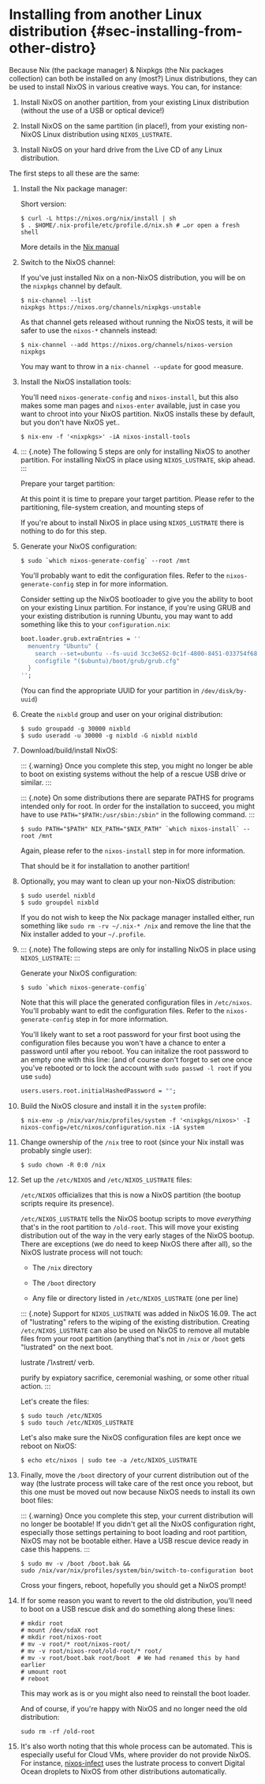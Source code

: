 # Installing from another Linux distribution {#sec-installing-from-other-distro}

Because Nix (the package manager) & Nixpkgs (the Nix packages
collection) can both be installed on any (most?) Linux distributions,
they can be used to install NixOS in various creative ways. You can, for
instance:

1.  Install NixOS on another partition, from your existing Linux
    distribution (without the use of a USB or optical device!)

1.  Install NixOS on the same partition (in place!), from your existing
    non-NixOS Linux distribution using `NIXOS_LUSTRATE`.

1.  Install NixOS on your hard drive from the Live CD of any Linux
    distribution.

The first steps to all these are the same:

1.  Install the Nix package manager:

    Short version:

    ```ShellSession
    $ curl -L https://nixos.org/nix/install | sh
    $ . $HOME/.nix-profile/etc/profile.d/nix.sh # …or open a fresh shell
    ```

    More details in the [ Nix
    manual](https://nixos.org/nix/manual/#chap-quick-start)

1.  Switch to the NixOS channel:

    If you\'ve just installed Nix on a non-NixOS distribution, you will
    be on the `nixpkgs` channel by default.

    ```ShellSession
    $ nix-channel --list
    nixpkgs https://nixos.org/channels/nixpkgs-unstable
    ```

    As that channel gets released without running the NixOS tests, it
    will be safer to use the `nixos-*` channels instead:

    ```ShellSession
    $ nix-channel --add https://nixos.org/channels/nixos-version nixpkgs
    ```

    You may want to throw in a `nix-channel --update` for good measure.

1.  Install the NixOS installation tools:

    You\'ll need `nixos-generate-config` and `nixos-install`, but this
    also makes some man pages and `nixos-enter` available, just in case
    you want to chroot into your NixOS partition. NixOS installs these
    by default, but you don\'t have NixOS yet..

    ```ShellSession
    $ nix-env -f '<nixpkgs>' -iA nixos-install-tools
    ```

1.  ::: {.note}
    The following 5 steps are only for installing NixOS to another
    partition. For installing NixOS in place using `NIXOS_LUSTRATE`,
    skip ahead.
    :::

    Prepare your target partition:

    At this point it is time to prepare your target partition. Please
    refer to the partitioning, file-system creation, and mounting steps
    of [](#sec-installation)

    If you\'re about to install NixOS in place using `NIXOS_LUSTRATE`
    there is nothing to do for this step.

1.  Generate your NixOS configuration:

    ```ShellSession
    $ sudo `which nixos-generate-config` --root /mnt
    ```

    You\'ll probably want to edit the configuration files. Refer to the
    `nixos-generate-config` step in [](#sec-installation) for more
    information.

    Consider setting up the NixOS bootloader to give you the ability to
    boot on your existing Linux partition. For instance, if you\'re
    using GRUB and your existing distribution is running Ubuntu, you may
    want to add something like this to your `configuration.nix`:

    ```nix
    boot.loader.grub.extraEntries = ''
      menuentry "Ubuntu" {
        search --set=ubuntu --fs-uuid 3cc3e652-0c1f-4800-8451-033754f68e6e
        configfile "($ubuntu)/boot/grub/grub.cfg"
      }
    '';
    ```

    (You can find the appropriate UUID for your partition in
    `/dev/disk/by-uuid`)

1.  Create the `nixbld` group and user on your original distribution:

    ```ShellSession
    $ sudo groupadd -g 30000 nixbld
    $ sudo useradd -u 30000 -g nixbld -G nixbld nixbld
    ```

1.  Download/build/install NixOS:

    ::: {.warning}
    Once you complete this step, you might no longer be able to boot on
    existing systems without the help of a rescue USB drive or similar.
    :::

    ::: {.note}
    On some distributions there are separate PATHS for programs intended
    only for root. In order for the installation to succeed, you might
    have to use `PATH="$PATH:/usr/sbin:/sbin"` in the following command.
    :::

    ```ShellSession
    $ sudo PATH="$PATH" NIX_PATH="$NIX_PATH" `which nixos-install` --root /mnt
    ```

    Again, please refer to the `nixos-install` step in
    [](#sec-installation) for more information.

    That should be it for installation to another partition!

1.  Optionally, you may want to clean up your non-NixOS distribution:

    ```ShellSession
    $ sudo userdel nixbld
    $ sudo groupdel nixbld
    ```

    If you do not wish to keep the Nix package manager installed either,
    run something like `sudo rm -rv ~/.nix-* /nix` and remove the line
    that the Nix installer added to your `~/.profile`.

1.  ::: {.note}
    The following steps are only for installing NixOS in place using
    `NIXOS_LUSTRATE`:
    :::

    Generate your NixOS configuration:

    ```ShellSession
    $ sudo `which nixos-generate-config`
    ```

    Note that this will place the generated configuration files in
    `/etc/nixos`. You\'ll probably want to edit the configuration files.
    Refer to the `nixos-generate-config` step in
    [](#sec-installation) for more information.

    You\'ll likely want to set a root password for your first boot using
    the configuration files because you won\'t have a chance to enter a
    password until after you reboot. You can initalize the root password
    to an empty one with this line: (and of course don\'t forget to set
    one once you\'ve rebooted or to lock the account with
    `sudo passwd -l root` if you use `sudo`)

    ```nix
    users.users.root.initialHashedPassword = "";
    ```

1.  Build the NixOS closure and install it in the `system` profile:

    ```ShellSession
    $ nix-env -p /nix/var/nix/profiles/system -f '<nixpkgs/nixos>' -I nixos-config=/etc/nixos/configuration.nix -iA system
    ```

1.  Change ownership of the `/nix` tree to root (since your Nix install
    was probably single user):

    ```ShellSession
    $ sudo chown -R 0:0 /nix
    ```

1.  Set up the `/etc/NIXOS` and `/etc/NIXOS_LUSTRATE` files:

    `/etc/NIXOS` officializes that this is now a NixOS partition (the
    bootup scripts require its presence).

    `/etc/NIXOS_LUSTRATE` tells the NixOS bootup scripts to move
    *everything* that\'s in the root partition to `/old-root`. This will
    move your existing distribution out of the way in the very early
    stages of the NixOS bootup. There are exceptions (we do need to keep
    NixOS there after all), so the NixOS lustrate process will not
    touch:

    -   The `/nix` directory

    -   The `/boot` directory

    -   Any file or directory listed in `/etc/NIXOS_LUSTRATE` (one per
        line)

    ::: {.note}
    Support for `NIXOS_LUSTRATE` was added in NixOS 16.09. The act of
    \"lustrating\" refers to the wiping of the existing distribution.
    Creating `/etc/NIXOS_LUSTRATE` can also be used on NixOS to remove
    all mutable files from your root partition (anything that\'s not in
    `/nix` or `/boot` gets \"lustrated\" on the next boot.

    lustrate /ˈlʌstreɪt/ verb.

    purify by expiatory sacrifice, ceremonial washing, or some other
    ritual action.
    :::

    Let\'s create the files:

    ```ShellSession
    $ sudo touch /etc/NIXOS
    $ sudo touch /etc/NIXOS_LUSTRATE
    ```

    Let\'s also make sure the NixOS configuration files are kept once we
    reboot on NixOS:

    ```ShellSession
    $ echo etc/nixos | sudo tee -a /etc/NIXOS_LUSTRATE
    ```

1.  Finally, move the `/boot` directory of your current distribution out
    of the way (the lustrate process will take care of the rest once you
    reboot, but this one must be moved out now because NixOS needs to
    install its own boot files:

    ::: {.warning}
    Once you complete this step, your current distribution will no
    longer be bootable! If you didn\'t get all the NixOS configuration
    right, especially those settings pertaining to boot loading and root
    partition, NixOS may not be bootable either. Have a USB rescue
    device ready in case this happens.
    :::

    ```ShellSession
    $ sudo mv -v /boot /boot.bak &&
    sudo /nix/var/nix/profiles/system/bin/switch-to-configuration boot
    ```

    Cross your fingers, reboot, hopefully you should get a NixOS prompt!

1.  If for some reason you want to revert to the old distribution,
    you\'ll need to boot on a USB rescue disk and do something along
    these lines:

    ```ShellSession
    # mkdir root
    # mount /dev/sdaX root
    # mkdir root/nixos-root
    # mv -v root/* root/nixos-root/
    # mv -v root/nixos-root/old-root/* root/
    # mv -v root/boot.bak root/boot  # We had renamed this by hand earlier
    # umount root
    # reboot
    ```

    This may work as is or you might also need to reinstall the boot
    loader.

    And of course, if you\'re happy with NixOS and no longer need the
    old distribution:

    ```ShellSession
    sudo rm -rf /old-root
    ```

1.  It\'s also worth noting that this whole process can be automated.
    This is especially useful for Cloud VMs, where provider do not
    provide NixOS. For instance,
    [nixos-infect](https://github.com/elitak/nixos-infect) uses the
    lustrate process to convert Digital Ocean droplets to NixOS from
    other distributions automatically.
